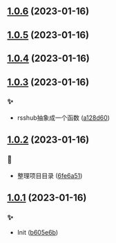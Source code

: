 ## [1.0.6](https://github.com/kongnet/daily-rss/compare/v1.0.5...v1.0.6) (2023-01-16)




## [1.0.5](https://github.com/kongnet/daily-rss/compare/v1.0.4...v1.0.5) (2023-01-16)




## [1.0.4](https://github.com/kongnet/daily-rss/compare/v1.0.3...v1.0.4) (2023-01-16)




## [1.0.3](https://github.com/kongnet/daily-rss/compare/v1.0.2...v1.0.3) (2023-01-16)


### :sparkles:

* rsshub抽象成一个函数 ([a128d60](https://github.com/kongnet/daily-rss/commit/a128d60f44e99a7507a294df1d114443e812f12f))



## [1.0.2](https://github.com/kongnet/daily-rss/compare/v1.0.1...v1.0.2) (2023-01-16)


### :art:

* 整理项目目录 ([6fe6a51](https://github.com/kongnet/daily-rss/commit/6fe6a51b0d5357b70289a0fed75fee6b06f93b97))



## [1.0.1](https://github.com/kongnet/daily-rss/compare/b605e6ba5df4e61d18febbdca2515e537c20feef...v1.0.1) (2023-01-16)


### :sparkles:

* Init ([b605e6b](https://github.com/kongnet/daily-rss/commit/b605e6ba5df4e61d18febbdca2515e537c20feef))



